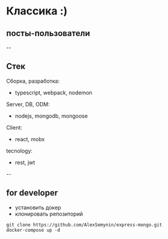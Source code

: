 # Классика :)
## посты-пользователи
--

## Стек

Сборка, разработка:
- typescript, webpack, nodemon

Server, DB, ODM:
- nodejs, mongodb, mongoose

Client:
- react, mobx

tecnology:
- rest, jwt

--

## for developer
- установить докер
- клонировать репозиторий
```
git clone https://github.com/AlexSemynin/express-mongo.git
docker-compose up -d
```
